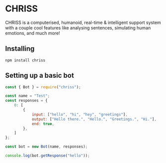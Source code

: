 # CHRISS

CHRISS is a computerised, humanoid, real-time & intelligent support system with a couple cool features like analysing sentences, simulating human emotions, and much more!

## Installing
```
npm install chriss
```
## Setting up a basic bot

```js
const { Bot } = require("chriss");

const name = "Test";
const responses = {
	0: [
		{
			input: ["hello", "hi", "hey", "greetings"],
			output: ["Hello there.", "Hello.", "Greetings.", "Hi."],
			end: true,
		},
	]
};

const bot = new Bot(name, responses);

console.log(bot.getResponse("hello"));
```

